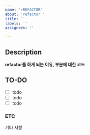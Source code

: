 ```yaml
---
name: "⚡️REFACTOR"
about: 'refactor '
title: ''
labels: ''
assignees: ''

---
```


## Description
**refactor를 하게 되는 이유, 부분에 대한 코드**

## TO-DO

- [ ]  todo
- [ ]  todo
- [ ]  todo

### ETC

기타 사항
